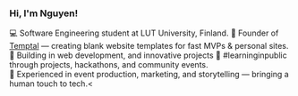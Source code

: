 ### Hi, I'm Nguyen!

💻 Software Engineering student at LUT University, Finland.
🚀 Founder of [Temptal](https://www.temptal.com/) — creating blank website templates for fast MVPs & personal sites.
🎯 Building in web development, and innovative projects
🌱 #learninginpublic through projects, hackathons, and community events.  
🎨 Experienced in event production, marketing, and storytelling — bringing a human touch to tech.<
